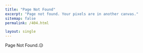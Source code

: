 ```yaml
---
title: "Page Not Found"
excerpt: "Page not found. Your pixels are in another canvas."
sitemap: false
permalink: /404.html

layout: single
---
```


Page Not Found.😥

<script>
  var GOOG_FIXURL_LANG = 'en';
  var GOOG_FIXURL_SITE = '{{ site.url }}'
</script>
<script src="https://linkhelp.clients.google.com/tbproxy/lh/wm/fixurl.js">
</script>